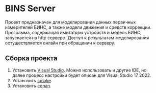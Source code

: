 # BINS Server  
Проект предназначен для моделирования данных первичных измерителей БИНС, а также модели движения и средств коррекции.  
Программа, содержащая имитаторы устройств и модель БИНС, запускается на http сервере. Доступ к результатам моделирования остуществляется онлайн при обращении к серверу.

## Сборка проекта
1. Установить [Visual Studio](https://visualstudio.microsoft.com/ru/). Можно использовать и другие IDE, но далее процесс настройки будет описан для Visual Studio 17 2022.
2. Установить [cmake](https://cmake.org/download/).
3. Установить [conan](https://conan.io/downloads).
